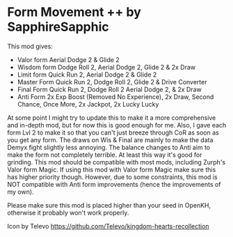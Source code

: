 # Form Movement ++ by SapphireSapphic

This mod gives:
 - Valor form Aerial Dodge 2 & Glide 2
 - Wisdom form Dodge Roll 2, Aerial Dodge 2, Glide 2 & 2x Draw
 - Limit form Quick Run 2, Aerial Dodge 2 & Glide 2
 - Master Form Quick Run 2, Dodge Roll 2, Glide 2 & Drive Converter
 - Final Form Quick Run 2, Dodge Roll 2 Aerial Dodge 2, & 2x Draw
 - Anti Form 2x Exp Boost (Removed No Experience), 2x Draw, Second Chance, Once More, 2x Jackpot, 2x Lucky Lucky

At some point I might try to update this to make it a more comprehensive and in-depth mod, but for now this is good enough for me.
Also, I gave each form Lvl 2 to make it so that you can't just breeze through CoR as soon as you get any form.
The draws on Wis & Final are mainly to make the data Demyx fight slightly less annoying.
The balance changes to Anti aim to make the form not completely terrible. At least this way it's good for grinding.
This mod should be compatible with most mods, including Zurph's Valor form Magic. If using this mod with Valor form Magic make sure this has higher priority though.
However, due to some constraints, this mod is NOT compatible with Anti form improvements (hence the improvements of my own).

Please make sure this mod is placed higher than your seed in OpenKH, otherwise it probably won't work properly.

Icon by Televo https://github.com/Televo/kingdom-hearts-recollection
